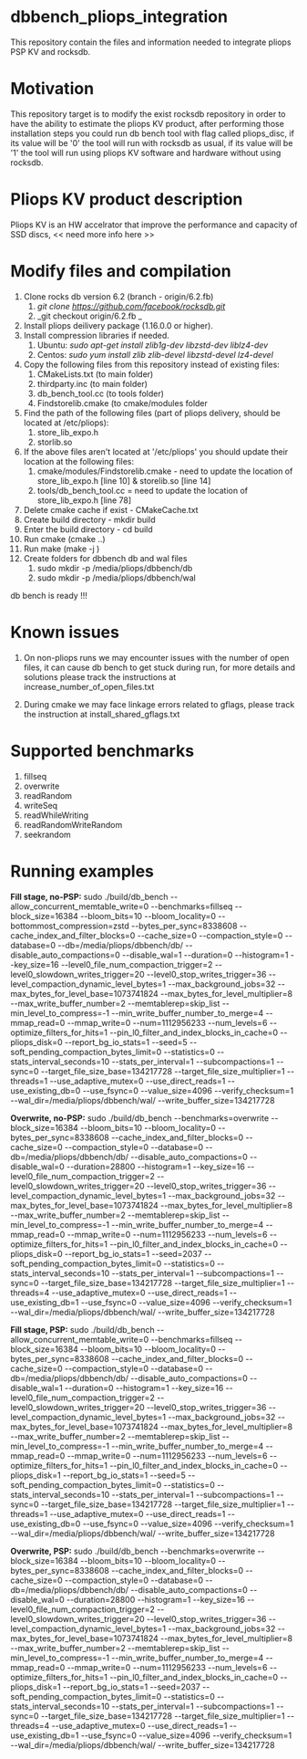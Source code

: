 # dbbench_pliops_integration
This repository contain the files and information needed to integrate pliops PSP KV and rocksdb.


Motivation
==========
This repository target is to modify the exist rocksdb repository in order to have the ability to estimate the pliops KV product,
after performing those installation steps you could run db bench tool with flag called pliops_disc, if its value will be '0' the 
tool will run with rocksdb as usual, if its value will be '1' the tool will run using pliops KV software and hardware without 
using rocksdb.


Pliops KV product description
=============================
Pliops KV is an HW accelrator that improve the performance and capacity of SSD discs, << need more info here >>



Modify files and compilation
============================
1. Clone rocks db version 6.2 (branch - origin/6.2.fb)
    1. _git clone https://github.com/facebook/rocksdb.git_
    2. _git checkout origin/6.2.fb _
2. Install pliops deilivery package (1.16.0.0 or higher).
3. Install compression libraries if needed.
   1. Ubuntu: _sudo apt-get install zlib1g-dev libzstd-dev liblz4-dev_
   2. Centos: _sudo yum install zlib zlib-devel libzstd-devel lz4-devel_
5. Copy the following files from this repository instead of existing files:
   1. CMakeLists.txt (to main folder)
   2. thirdparty.inc (to main folder)
   3. db_bench_tool.cc (to tools folder)
   4. Findstorelib.cmake (to cmake/modules folder
6. Find the path of the following files (part of pliops delivery, should be located at /etc/pliops):
   1. store_lib_expo.h
   2. storlib.so
7. If the above files aren't located at '/etc/pliops' you should update their location at the following files:
   1. cmake/modules/Findstorelib.cmake - need to update the location of store_lib_expo.h [line 10] & storelib.so [line 14]
   2. tools/db_bench_tool.cc = need to update the location of store_lib_expo.h [line 78]
8. Delete cmake cache if exist - CMakeCache.txt
9. Create build directory - mkdir build
10. Enter the build directory - cd build
11. Run cmake (cmake ..)
12. Run make (make -j )
13. Create folders for dbbench db and wal files
    1. sudo mkdir -p /media/pliops/dbbench/db
    2. sudo mkdir -p /media/pliops/dbbench/wal

db bench is ready !!!


Known issues
============
1. On non-pliops runs we may encounter issues with the number of open files, it can cause db bench to get stuck during run,
for more details and solutions please track the instructions at increase_number_of_open_files.txt

2. During cmake we may face linkage errors related to gflags, please track the instruction at install_shared_gflags.txt  


Supported benchmarks
====================
1. fillseq
2. overwrite
3. readRandom
4. writeSeq
5. readWhileWriting
6. readRandomWriteRandom
7. seekrandom


Running examples
================
**Fill stage, no-PSP:**
sudo ./build/db_bench --allow_concurrent_memtable_write=0 --benchmarks=fillseq --block_size=16384 --bloom_bits=10 --bloom_locality=0 --bottommost_compression=zstd --bytes_per_sync=8338608 --cache_index_and_filter_blocks=0 --cache_size=0 --compaction_style=0 --database=0 --db=/media/pliops/dbbench/db/ --disable_auto_compactions=0 --disable_wal=1 --duration=0 --histogram=1 --key_size=16 --level0_file_num_compaction_trigger=2 --level0_slowdown_writes_trigger=20 --level0_stop_writes_trigger=36 --level_compaction_dynamic_level_bytes=1 --max_background_jobs=32 --max_bytes_for_level_base=1073741824 --max_bytes_for_level_multiplier=8 --max_write_buffer_number=2 --memtablerep=skip_list --min_level_to_compress=-1 --min_write_buffer_number_to_merge=4 --mmap_read=0 --mmap_write=0 --num=1112956233 --num_levels=6 --optimize_filters_for_hits=1 --pin_l0_filter_and_index_blocks_in_cache=0 --pliops_disk=0 --report_bg_io_stats=1 --seed=5 --soft_pending_compaction_bytes_limit=0 --statistics=0 --stats_interval_seconds=10 --stats_per_interval=1 --subcompactions=1 --sync=0 --target_file_size_base=134217728 --target_file_size_multiplier=1 --threads=1 --use_adaptive_mutex=0 --use_direct_reads=1 --use_existing_db=0 --use_fsync=0 --value_size=4096 --verify_checksum=1 --wal_dir=/media/pliops/dbbench/wal/ --write_buffer_size=134217728



**Overwrite, no-PSP:**
sudo ./build/db_bench --benchmarks=overwrite --block_size=16384 --bloom_bits=10 --bloom_locality=0 --bytes_per_sync=8338608 --cache_index_and_filter_blocks=0 --cache_size=0 --compaction_style=0 --database=0 --db=/media/pliops/dbbench/db/ --disable_auto_compactions=0 --disable_wal=0 --duration=28800 --histogram=1 --key_size=16 --level0_file_num_compaction_trigger=2 --level0_slowdown_writes_trigger=20 --level0_stop_writes_trigger=36 --level_compaction_dynamic_level_bytes=1 --max_background_jobs=32 --max_bytes_for_level_base=1073741824 --max_bytes_for_level_multiplier=8 --max_write_buffer_number=2 --memtablerep=skip_list --min_level_to_compress=-1 --min_write_buffer_number_to_merge=4 --mmap_read=0 --mmap_write=0 --num=1112956233 --num_levels=6 --optimize_filters_for_hits=1 --pin_l0_filter_and_index_blocks_in_cache=0 --pliops_disk=0 --report_bg_io_stats=1 --seed=2037 --soft_pending_compaction_bytes_limit=0 --statistics=0 --stats_interval_seconds=10 --stats_per_interval=1 --subcompactions=1 --sync=0 --target_file_size_base=134217728 --target_file_size_multiplier=1 --threads=4 --use_adaptive_mutex=0 --use_direct_reads=1 --use_existing_db=1 --use_fsync=0 --value_size=4096 --verify_checksum=1 --wal_dir=/media/pliops/dbbench/wal/ --write_buffer_size=134217728



**Fill stage, PSP:**
sudo ./build/db_bench --allow_concurrent_memtable_write=0 --benchmarks=fillseq --block_size=16384 --bloom_bits=10 --bloom_locality=0 --bytes_per_sync=8338608 --cache_index_and_filter_blocks=0 --cache_size=0 --compaction_style=0 --database=0 --db=/media/pliops/dbbench/db/ --disable_auto_compactions=0 --disable_wal=1 --duration=0 --histogram=1 --key_size=16 --level0_file_num_compaction_trigger=2 --level0_slowdown_writes_trigger=20 --level0_stop_writes_trigger=36 --level_compaction_dynamic_level_bytes=1 --max_background_jobs=32 --max_bytes_for_level_base=1073741824 --max_bytes_for_level_multiplier=8 --max_write_buffer_number=2 --memtablerep=skip_list --min_level_to_compress=-1 --min_write_buffer_number_to_merge=4 --mmap_read=0 --mmap_write=0 --num=1112956233 --num_levels=6 --optimize_filters_for_hits=1 --pin_l0_filter_and_index_blocks_in_cache=0 --pliops_disk=1 --report_bg_io_stats=1 --seed=5 --soft_pending_compaction_bytes_limit=0 --statistics=0 --stats_interval_seconds=10 --stats_per_interval=1 --subcompactions=1 --sync=0 --target_file_size_base=134217728 --target_file_size_multiplier=1 --threads=1 --use_adaptive_mutex=0 --use_direct_reads=1 --use_existing_db=0 --use_fsync=0 --value_size=4096 --verify_checksum=1 --wal_dir=/media/pliops/dbbench/wal/ --write_buffer_size=134217728


**Overwrite, PSP:**
sudo ./build/db_bench --benchmarks=overwrite --block_size=16384 --bloom_bits=10 --bloom_locality=0 --bytes_per_sync=8338608 --cache_index_and_filter_blocks=0 --cache_size=0 --compaction_style=0 --database=0 --db=/media/pliops/dbbench/db/ --disable_auto_compactions=0 --disable_wal=0 --duration=28800 --histogram=1 --key_size=16 --level0_file_num_compaction_trigger=2 --level0_slowdown_writes_trigger=20 --level0_stop_writes_trigger=36 --level_compaction_dynamic_level_bytes=1 --max_background_jobs=32 --max_bytes_for_level_base=1073741824 --max_bytes_for_level_multiplier=8 --max_write_buffer_number=2 --memtablerep=skip_list --min_level_to_compress=-1 --min_write_buffer_number_to_merge=4 --mmap_read=0 --mmap_write=0 --num=1112956233 --num_levels=6 --optimize_filters_for_hits=1 --pin_l0_filter_and_index_blocks_in_cache=0 --pliops_disk=1 --report_bg_io_stats=1 --seed=2037 --soft_pending_compaction_bytes_limit=0 --statistics=0 --stats_interval_seconds=10 --stats_per_interval=1 --subcompactions=1 --sync=0 --target_file_size_base=134217728 --target_file_size_multiplier=1 --threads=4 --use_adaptive_mutex=0 --use_direct_reads=1 --use_existing_db=1 --use_fsync=0 --value_size=4096 --verify_checksum=1 --wal_dir=/media/pliops/dbbench/wal/ --write_buffer_size=134217728
